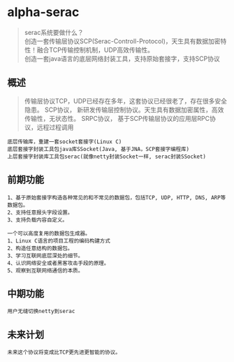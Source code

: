 # alpha-serac
> serac系统要做什么？ <br/>
创造一套传输层协议SCP(Serac-Controll-Protocol)，天生具有数据加密特性！融合TCP传输控制机制，UDP高效传输性。<br/>
创造一套java语言的底层网络封装工具，支持原始套接字，支持SCP协议


## 概述
> 传输层协议TCP，UDP已经存在多年，这套协议已经很老了，存在很多安全隐患。
> SCP协议， 新研发传输层控制协议。天生具有数据加密属性，高效传输性，无状态性。
> SRPC协议， 基于SCP传输层协议的应用层RPC协议，远程过程调用

```
底层传输库，重建一套socket套接字(Linux C)
底层套接字封装工具包java库SSocket(Java, 基于JNA，SCP套接字编程库)
上层套接字封装库工具包serac(就像netty封装Socket一样, serac封装SSocket)
```


## 前期功能
```
1、基于原始套接字构造各种常见的和不常见的数据包，包括TCP, UDP, HTTP, DNS, ARP等数据包。
2、支持任意报头字段设置。
3、支持负载内容自定义。

一个可以高度复用的数据包生成器。
1、Linux C语言的项目工程的编码构建方式
2、构造任意结构的数据包。
3、学习互联网底层深处的细节。
4、认识网络安全或者黑客攻击手段的原理。
5、观察到互联网络通信的本质。
```

## 中期功能
```
用户无缝切换netty到serac
```

## 未来计划
```
未来这个协议将变成比TCP更先进更智能的协议。
```
